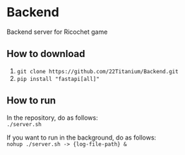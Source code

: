 # Backend
Backend server for Ricochet game

## How to download
1. `git clone https://github.com/22Titanium/Backend.git`
2. `pip install "fastapi[all]"`

## How to run
In the repository, do as follows:  
`./server.sh`

If you want to run in the background, do as follows:  
`nohup ./server.sh -> {log-file-path} &`
